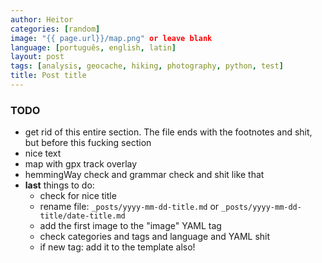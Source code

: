 ```yaml
---
author: Heitor
categories: [random]
image: "{{ page.url}}/map.png" or leave blank
language: [português, english, latin]
layout: post
tags: [analysis, geocache, hiking, photography, python, test]
title: Post title
---
```



### TODO

- get rid of this entire section. The file ends with the footnotes and shit,
  but before this fucking section
- nice text
- map with gpx track overlay
- hemmingWay check and grammar check and shit like that
- **last** things to do:
  - check for nice title
  - rename file: `_posts/yyyy-mm-dd-title.md` or
    `_posts/yyyy-mm-dd-title/date-title.md`
  - add the first image to the "image" YAML tag
  - check categories and tags and language and YAML shit
  - if new tag: add it to the template also!